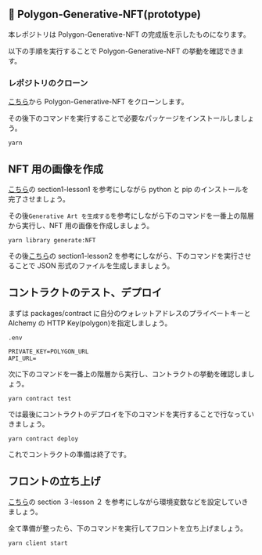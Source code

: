 ## 💬 Polygon-Generative-NFT(prototype)

本レポジトリは Polygon-Generative-NFT の完成版を示したものになります。

以下の手順を実行することで Polygon-Generative-NFT の挙動を確認できます。

### レポジトリのクローン

[こちら](https://github.com/unchain-tech/Polygon-Generative-NFT.git)から Polygon-Generative-NFT をクローンします。

その後下のコマンドを実行することで必要なパッケージをインストールしましょう。

```
yarn
```

## NFT 用の画像を作成

[こちら](https://app.unchain.tech/learn/Polygon-Generative-NFT/ja/1/1/)の section1-lesson1 を参考にしながら python と pip のインストールを完了させましょう。

その後`Generative Art を生成する`を参考にしながら下のコマンドを一番上の階層から実行し、NFT 用の画像を作成しましょう。

```
yarn library generate:NFT
```

その後[こちら](https://app.unchain.tech/learn/Polygon-Generative-NFT/ja/1/2/)の section1-lesson2 を参考にしながら、下のコマンドを実行させることで JSON 形式のファイルを生成しまましょう。

## コントラクトのテスト、デプロイ

まずは packages/contract に自分のウォレットアドレスのプライベートキーと Alchemy の HTTP Key(polygon)を指定しましょう。

`.env`

```
PRIVATE_KEY=POLYGON_URL
API_URL=
```

次に下のコマンドを一番上の階層から実行し、コントラクトの挙動を確認しましょう。

```
yarn contract test
```

では最後にコントラクトのデプロイを下のコマンドを実行することで行なっていきましょう。

```
yarn contract deploy
```

これでコントラクトの準備は終了です。

## フロントの立ち上げ

[こちら](https://app.unchain.tech/learn/Polygon-Generative-NFT/ja/3/2/)の section ３-lesson ２ を参考にしながら環境変数などを設定していきましょう。

全て準備が整ったら、下のコマンドを実行してフロントを立ち上げましょう。

```
yarn client start
```
